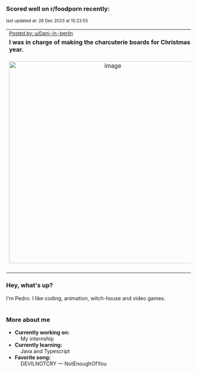 ### Scored well on r/foodporn recently:

<p align="left"><sub>last updated at: 26 Dec 2023 at 15:23:55</sub></p>

|   |
| --- |
| <sub>[Posted by: u/Dani-in-berlin][source]</sub> |
| **I was in charge of making the charcuterie boards for Christmas this year.** | 
|<p align="center"> <img alt="image" src="https://i.redd.it/qhqabob3lg8c1.jpeg" width="550" /> </p>|
|   |

### Hey, what's up?

I'm Pedro. I like coding, animation, witch-house and video games.<br><br>

### More about me
- **Currently working on:**  
&nbsp;&nbsp;&nbsp;&nbsp;My internship
- **Currently learning:**  
&nbsp;&nbsp;&nbsp;&nbsp;Java and Typescript
- **Favorite song:**  
&nbsp;&nbsp;&nbsp;&nbsp;DEVILNOTCRY — NotEnoughOfYou<br><br>

  



  
  
  
[linkedin]: https://linkedin.com/in/pedro-h-r-gomes-8a487b14a/
[gmail]: mailto:pilique11@gmail.com
[source]: https://reddit.com/r/FoodPorn/comments/18qkmcm/i_was_in_charge_of_making_the_charcuterie_boards/
[redditAPI]: https://www.reddit.com/dev/api/